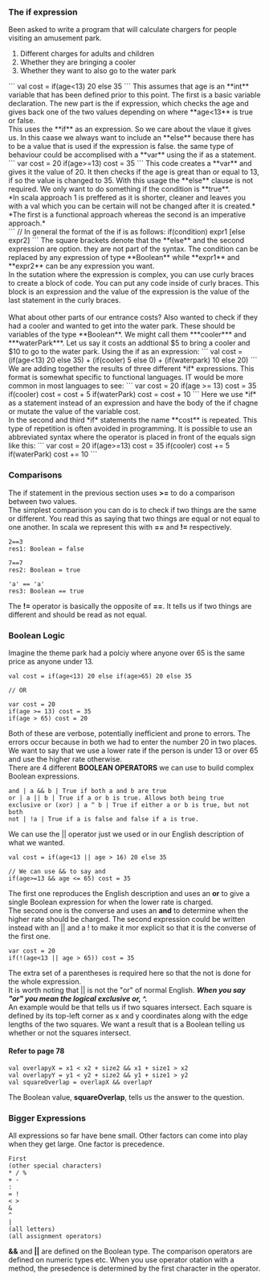 ### The if expression
Been asked to write a program that will calculate chargers for people visiting an amusement park.<br/>
1. Different charges for adults and children
2. Whether they are bringing a cooler
3. Whether they want to also go to the water park
</ol>
``` 
val cost = if(age<13) 20 else 35
```
This assumes that age is an **int** variable that has been defined prior to this point. The first is a basic variable declaration. The new part is the if expression, which checks the age and gives back one of the two values depending on where **age<13** is true or false.<br />
This uses the **if** as an expression. So we care about the vlaue it gives us. In this caase we always want to include an **else** because there has to be a value that is used if the expression is false. the same type of behaviour could be accomplised with a **var** using the if as a statement.<br />
```
var cost = 20
if(age>=13) cost = 35
```
This code creates a **var** and gives it the value of 20. It then checks if the age is great than or equal to 13, if so the value is changed to 35. With this usage the **else** clause is not required. We only want to do something if the condition is **true**.<br/>
*In scala approach 1 is preffered as it is shorter, cleaner and leaves you with a val which you can be certain will not be changed after it is created.*<br />
*The first is a functional approach whereas the second is an imperative approach.*<br />
```
// In general the format of the if is as follows:
if(condition) expr1 [else expr2]
```
The square brackets denote that the **else** and the second expression are option. they are not part of the syntax. The condition can be replaced by any expression of type **Boolean** while **expr1** and **expr2** can be any expression you want.<br />
In the sutation where the expression is complex, you can use curly braces to create a block of code. You can put any code inside of curly braces. This block is an expression and the value of the expression is the value of the last statement in the curly braces.<br />
<br />
What about other parts of our entrance costs? Also wanted to check if they had a cooler and wanted to get into the water park. These should be variables of the type **Boolean**. We might call them ***cooler*** and ***waterPark***. Let us say it costs an addtional $5 to bring a cooler and $10 to go to the water park. Using the if as an expression: 
```
val cost = (if(age<13) 20 else 35) + (if(cooler) 5 else 0) + (if(waterpark) 10 else 20)
```
We are adding together the results of three different *if* expressions. This format is somewhat specific to functional languages. IT would be more common in most languages to see:
```
var cost = 20
if(age >= 13) cost = 35
if(cooler) cost = cost + 5
if(waterPark) cost = cost + 10
```
Here we use *if* as a statement instead of an expression and have the body of the if chagne or mutate the value of the variable cost.<br />
In the second and third *if* statements the name **cost** is repeated. This type of repetition is often avoided in programming. It is possible to use an abbreviated syntax where the operator is placed in front of the equals sign like this:
```
var cost = 20
if(age>=13) cost = 35
if(cooler) cost += 5
if(waterPark) cost += 10
```

### Comparisons
The if statement in the previous section uses **>=** to do a comparison between two values.<br />
The simplest comparison you can do is to check if two things are the same or different. You read this as saying that two things are equal or not equal to one another. In scala we represent this with **==** and **!=** respectively.<br />
```
2==3
res1: Boolean = false

7==7 
res2: Boolean = true

'a' == 'a'
res3: Boolean == true
```

The **!=** operator is basically the opposite of **==**. It tells us if two things are different and should be read as not equal.<br />

### Boolean Logic
Imagine the theme park had a polciy where anyone over 65 is the same price as anyone under 13.
```
val cost = if(age<13) 20 else if(age>65) 20 else 35

// OR

var cost = 20
if(age >= 13) cost = 35
if(age > 65) cost = 20
```
Both of these are verbose, potentially inefficient and prone to errors. The errors occur because in both we had to enter the number 20 in two places. We want to say that we use a lower rate if the person is under 13 or over 65 and use the higher rate otherwise.<br />
There are 4 different **BOOLEAN OPERATORS** we can use to build complex Boolean expressions.
```
and | a && b | True if both a and b are true
or | a || b | True if a or b is true. Allows both being true
exclusive or (xor) | a ^ b | True if either a or b is true, but not both
not | !a | True if a is false and false if a is true.
```

We can use the || operator just we used or in our English description of what we wanted. 
```
val cost = if(age<13 || age > 16) 20 else 35

// We can use && to say and
if(age>=13 && age <= 65) cost = 35
```

The first one reproduces the English description and uses an **or** to give a single Boolean expression for when the lower rate is charged.<br />
The second one is the converse and uses an **and** to determine when the higher rate should be charged. The second expression could be written instead with an || and a ! to make it mor explicit so that it is the converse of the first one. 
```
var cost = 20
if(!(age<13 || age > 65)) cost = 35
```
The extra set of a parentheses is required here so that the not is done for the whole expression.<br />
It is worth noting that || is not the "or" of normal English. ***When you say "or" you mean the logical exclusive or, ^.***<br />
An example would be that tells us if two squares intersect. Each square is defined by its top-left corner as x and y coordinates along with the edge lengths of the two squares. We want a result that is a Boolean telling us whether or not the squares intersect.<br />
#### Refer to page 78
```
val overlapyX = x1 < x2 + size2 && x1 + size1 > x2
val overlapyY = y1 < y2 + size2 && y1 + size1 > y2
val squareOverlap = overlapX && overlapY
```
The Boolean value, **squareOverlap**, tells us the answer to the question.

### Bigger Expressions
All expressions so far have bene small. Other factors can come into play when they get large. One factor is precedence. 
```
First
(other special characters)
* / %
+ -
:
= !
< >
&
^
|
(all letters)
(all assignment operators)
```
**&&** and **||** are defined on the Boolean type. The comparison operators are defined on numeric types etc. When you use operator otation with a method, the presedence is determined by the first character in the operator.
